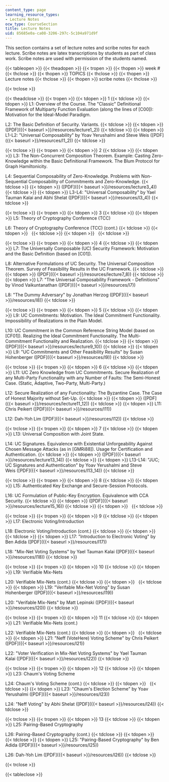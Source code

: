 ```yaml
---
content_type: page
learning_resource_types:
- Lecture Notes
ocw_type: CourseSection
title: Lecture Notes
uid: 85685e0a-ca08-3206-297c-5c104a971d9f
---
```


This section contains a set of lecture notes and scribe notes for each lecture. Scribe notes are latex transcriptions by students as part of class work. Scribe notes are used with permission of the students named.

{{< tableopen >}}
{{< theadopen >}}
{{< tropen >}}
{{< thopen >}}
week #
{{< thclose >}}
{{< thopen >}}
TOPICS
{{< thclose >}}
{{< thopen >}}
Lecture notes
{{< thclose >}}
{{< thopen >}}
scribe notes
{{< thclose >}}

{{< trclose >}}

{{< theadclose >}}
{{< tropen >}}
{{< tdopen >}}
1
{{< tdclose >}}
{{< tdopen >}}
L1: Overview of the Course. The "Classic" Definitional Framework of Multiparty Function Evaluation (along the lines of \[C00\]): Motivation for the Ideal-Model Paradigm.  
  
L2: The Basic Definition of Security. Variants.
{{< tdclose >}}
{{< tdopen >}}
([PDF]({{< baseurl >}}/resources/lecture1_2))
{{< tdclose >}}
{{< tdopen >}}
L1-L2: "Universal Composability" by Yoav Yerushalmi and Steve Weis ([PDF]({{< baseurl >}}/resources/l1_2))
{{< tdclose >}}

{{< trclose >}}
{{< tropen >}}
{{< tdopen >}}
2
{{< tdclose >}}
{{< tdopen >}}
L3: The Non-Concurrent Composition Theorem. Example: Casting Zero-Knowledge within the Basic Definitional Framework. The Blum Protocol for Graph Hamiltonicity.  
  
L4: Sequential Composability of Zero-Knowledge. Problems with Non-Sequential Composability of Commitments and Zero-Knowledge.
{{< tdclose >}}
{{< tdopen >}}
([PDF]({{< baseurl >}}/resources/lecture3_4))
{{< tdclose >}}
{{< tdopen >}}
L3-L4: "Universal Composability" by Yael Tauman Kalai and Abhi Shelat ([PDF]({{< baseurl >}}/resources/l3_4))
{{< tdclose >}}

{{< trclose >}}
{{< tropen >}}
{{< tdopen >}}
3
{{< tdclose >}}
{{< tdopen >}}
L5: Theory of Cryptography Conference (TCC)  
  
L6: Theory of Cryptography Conference (TCC) (cont.)
{{< tdclose >}}
{{< tdopen >}}
 
{{< tdclose >}}
{{< tdopen >}}
 
{{< tdclose >}}

{{< trclose >}}
{{< tropen >}}
{{< tdopen >}}
4
{{< tdclose >}}
{{< tdopen >}}
L7: The Universally Composable (UC) Security Framework: Motivation and the Basic Definition (based on \[C01\]).  
  
L8: Alternative Formulations of UC Security. The Universal Composition Theorem. Survey of Feasibility Results in the UC Framework.
{{< tdclose >}}
{{< tdopen >}}
([PDF]({{< baseurl >}}/resources/lecture7_8))
{{< tdclose >}}
{{< tdopen >}}
L7: "The Universal Composability Framework - Definitions" by Vinod Vaikuntanathan ([PDF]({{< baseurl >}}/resources/l7))  
  
L8: "The Dummy Adversary" by Jonathan Herzog ([PDF]({{< baseurl >}}/resources/l8))
{{< tdclose >}}

{{< trclose >}}
{{< tropen >}}
{{< tdopen >}}
5
{{< tdclose >}}
{{< tdopen >}}
L9: UC Commitments: Motivation. The Ideal Commitment Functionality. Impossibility of Realizations in the Plain Model.  
  
L10: UC Commitment in the Common Reference String Model (based on \[CF01\]). Realizing the Ideal Commitment Functionality. The Multi-Commitment Functionality and Realization.
{{< tdclose >}}
{{< tdopen >}}
([PDF]({{< baseurl >}}/resources/lecture9_10))
{{< tdclose >}}
{{< tdopen >}}
L9: "UC Commitments and Other Feasibility Results" by Susan Hohenberger ([PDF]({{< baseurl >}}/resources/l9))
{{< tdclose >}}

{{< trclose >}}
{{< tropen >}}
{{< tdopen >}}
6
{{< tdclose >}}
{{< tdopen >}}
L11: UC Zero Knowledge from UC Commitments. Secure Realization of any Multi-Party Functionality with any Number of Faults: The Semi-Honest Case. (Static, Adaptive, Two-Party, Multi-Party.)  
  
L12: Secure Realization of any Functionality: The Byzantine Case. The Case of Honest Majority without Set-Up.
{{< tdclose >}}
{{< tdopen >}}
([PDF]({{< baseurl >}}/resources/lecture11_12))
{{< tdclose >}}
{{< tdopen >}}
L11: Chris Peikert ([PDF]({{< baseurl >}}/resources/l11))  
  
L12: Dah-Yoh Lim ([PDF]({{< baseurl >}}/resources/l12))
{{< tdclose >}}

{{< trclose >}}
{{< tropen >}}
{{< tdopen >}}
7
{{< tdclose >}}
{{< tdopen >}}
L13: Universal Composition with Joint State.  
  
L14: UC Signatures. Equivalence with Existential Unforgeability Against Chosen Message Attacks (as in \[GMRi88\]). Usage for Certification and Authentication.
{{< tdclose >}}
{{< tdopen >}}
([PDF]({{< baseurl >}}/resources/lecture13_14))
{{< tdclose >}}
{{< tdopen >}}
L13-L14: "JUC; UC Signatures and Authentication" by Yoav Yerushalmi and Steve Weis ([PDF]({{< baseurl >}}/resources/l13_14))
{{< tdclose >}}

{{< trclose >}}
{{< tropen >}}
{{< tdopen >}}
8
{{< tdclose >}}
{{< tdopen >}}
L15: Authenticated Key Exchange and Secure-Session Protocols.  
  
L16: UC Formulation of Public-Key Encryption. Equivalence with CCA Security.
{{< tdclose >}}
{{< tdopen >}}
([PDF]({{< baseurl >}}/resources/lecture15_16))
{{< tdclose >}}
{{< tdopen >}}
 
{{< tdclose >}}

{{< trclose >}}
{{< tropen >}}
{{< tdopen >}}
9
{{< tdclose >}}
{{< tdopen >}}
L17: Electronic Voting/Introduction  
  
L18: Electronic Voting/Introduction (cont.)
{{< tdclose >}}
{{< tdopen >}}
 
{{< tdclose >}}
{{< tdopen >}}
L17: "Introduction to Electronic Voting" by Ben Adida ([PDF]({{< baseurl >}}/resources/l17))  
  
L18: "Mix­-Net Voting Systems" by Yael Tauman Kalai ([PDF]({{< baseurl >}}/resources/l18))
{{< tdclose >}}

{{< trclose >}}
{{< tropen >}}
{{< tdopen >}}
10
{{< tdclose >}}
{{< tdopen >}}
L19: Verifiable Mix-Nets  
  
L20: Verifiable Mix-Nets (cont.)
{{< tdclose >}}
{{< tdopen >}}
 
{{< tdclose >}}
{{< tdopen >}}
L19: "Verifable Mix-Net Voting" by Susan Hohenberger ([PDF]({{< baseurl >}}/resources/l19))  
  
L20: "Verifable Mix-Nets" by Matt Lepinski ([PDF]({{< baseurl >}}/resources/l20))
{{< tdclose >}}

{{< trclose >}}
{{< tropen >}}
{{< tdopen >}}
11
{{< tdclose >}}
{{< tdopen >}}
L21: Verifiable Mix-Nets (cont.)  
  
L22: Verifiable Mix-Nets (cont.)
{{< tdclose >}}
{{< tdopen >}}
 
{{< tdclose >}}
{{< tdopen >}}
L21: "Neff (VoteHere) Voting Scheme" by Chris Peikert ([PDF]({{< baseurl >}}/resources/l21))  
  
L22: "Voter Verification in Mix-Net Voting Systems" by Yael Tauman Kalai ([PDF]({{< baseurl >}}/resources/l22))
{{< tdclose >}}

{{< trclose >}}
{{< tropen >}}
{{< tdopen >}}
12
{{< tdclose >}}
{{< tdopen >}}
L23: Chaum's Voting Scheme  
  
L24: Chaum's Voting Scheme (cont.)
{{< tdclose >}}
{{< tdopen >}}
 
{{< tdclose >}}
{{< tdopen >}}
L23: "Chaum's Election Scheme" by Yoav Yerushalmi ([PDF]({{< baseurl >}}/resources/l23))  
  
L24: "Neff Voting" by Abhi Shelat ([PDF]({{< baseurl >}}/resources/l24))
{{< tdclose >}}

{{< trclose >}}
{{< tropen >}}
{{< tdopen >}}
13
{{< tdclose >}}
{{< tdopen >}}
L25: Pairing-Based Cryptography  
  
L26: Pairing-Based Cryptography (cont.)
{{< tdclose >}}
{{< tdopen >}}
 
{{< tdclose >}}
{{< tdopen >}}
L25: "Pairing­-Based Cryptography" by Ben Adida ([PDF]({{< baseurl >}}/resources/l25))  
  
L26: Dah-Yoh Lim ([PDF]({{< baseurl >}}/resources/l26))
{{< tdclose >}}

{{< trclose >}}

{{< tableclose >}}